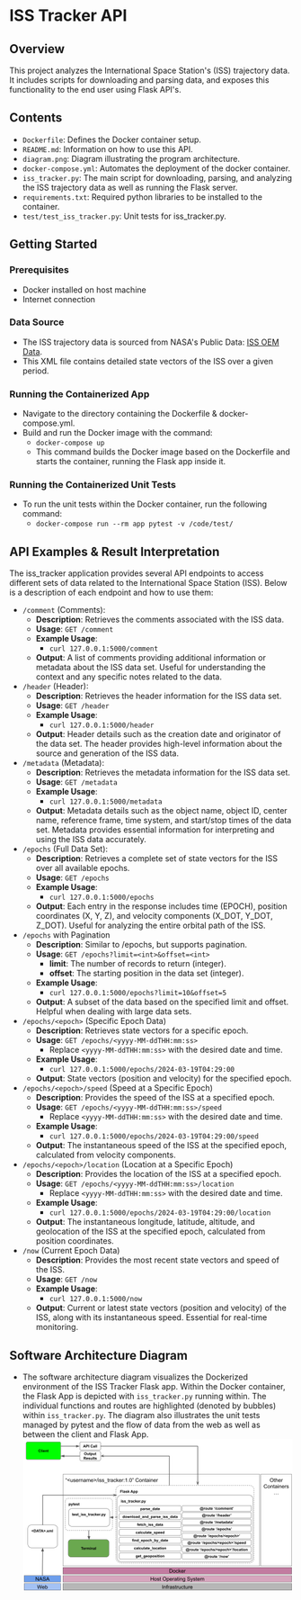 # ISS Tracker API

## Overview
This project analyzes the International Space Station's (ISS) trajectory data. It includes scripts for downloading and parsing data, and exposes this functionality to the end user using Flask API's.

## Contents
- `Dockerfile`: Defines the Docker container setup.
- `README.md`: Information on how to use this API.
- `diagram.png`: Diagram illustrating the program architecture.
- `docker-compose.yml`: Automates the deployment of the docker container.
- `iss_tracker.py`: The main script for downloading, parsing, and analyzing the ISS trajectory data as well as running the Flask server.
- `requirements.txt`: Required python libraries to be installed to the container.
- `test/test_iss_tracker.py`: Unit tests for iss_tracker.py.

## Getting Started
### Prerequisites
- Docker installed on host machine
- Internet connection

### Data Source
- The ISS trajectory data is sourced from NASA's Public Data: [ISS OEM Data](https://nasa-public-data.s3.amazonaws.com/iss-coords/current/ISS_OEM/ISS.OEM_J2K_EPH.xml).
- This XML file contains detailed state vectors of the ISS over a given period.

### Running the Containerized App
- Navigate to the directory containing the Dockerfile & docker-compose.yml.
- Build and run the Docker image with the command: 
    - `docker-compose up`
    - This command builds the Docker image based on the Dockerfile and starts the container, running the Flask app inside it.

### Running the Containerized Unit Tests
- To run the unit tests within the Docker container, run the following command: 
    - `docker-compose run --rm app pytest -v /code/test/`

## API Examples & Result Interpretation
The iss_tracker application provides several API endpoints to access different sets of data related to the International Space Station (ISS). Below is a description of each endpoint and how to use them:
- `/comment` (Comments): 
    - **Description**: Retrieves the comments associated with the ISS data.
    - **Usage**: `GET /comment`
    - **Example Usage**: 
        - `curl 127.0.0.1:5000/comment`
    - **Output**: A list of comments providing additional information or metadata about the ISS data set. Useful for understanding the context and any specific notes related to the data.
- `/header` (Header): 
    - **Description**: Retrieves the header information for the ISS data set.
    - **Usage**: `GET /header`
    - **Example Usage**: 
        - `curl 127.0.0.1:5000/header`
    - **Output**: Header details such as the creation date and originator of the data set. The header provides high-level information about the source and generation of the ISS data.
- `/metadata` (Metadata): 
    - **Description**: Retrieves the metadata information for the ISS data set.
    - **Usage**: `GET /metadata`
    - **Example Usage**: 
        - `curl 127.0.0.1:5000/metadata`
    - **Output**: Metadata details such as the object name, object ID, center name, reference frame, time system, and start/stop times of the data set. Metadata provides essential information for interpreting and using the ISS data accurately.
- `/epochs` (Full Data Set): 
    - **Description**: Retrieves a complete set of state vectors for the ISS over all available epochs.
    - **Usage**: `GET /epochs`
    - **Example Usage**: 
        - `curl 127.0.0.1:5000/epochs`
    - **Output**: Each entry in the response includes time (EPOCH), position coordinates (X, Y, Z), and velocity components (X_DOT, Y_DOT, Z_DOT). Useful for analyzing the entire orbital path of the ISS.
- `/epochs` with Pagination
    - **Description**: Similar to /epochs, but supports pagination.
    - **Usage**: `GET /epochs?limit=<int>&offset=<int>`
        - **limit**: The number of records to return (integer).
        - **offset**: The starting position in the data set (integer).
    - **Example Usage**: 
        - `curl 127.0.0.1:5000/epochs?limit=10&offset=5`
    - **Output**: A subset of the data based on the specified limit and offset. Helpful when dealing with large data sets.
- `/epochs/<epoch>` (Specific Epoch Data)
    - **Description**: Retrieves state vectors for a specific epoch.
    - **Usage**: `GET /epochs/<yyyy-MM-ddTHH:mm:ss>`
        - Replace `<yyyy-MM-ddTHH:mm:ss>` with the desired date and time.
    - **Example Usage**: 
        - `curl 127.0.0.1:5000/epochs/2024-03-19T04:29:00`
    - **Output**: State vectors (position and velocity) for the specified epoch.
- `/epochs/<epoch>/speed` (Speed at a Specific Epoch)
    - **Description**: Provides the speed of the ISS at a specified epoch.
    - **Usage**: `GET /epochs/<yyyy-MM-ddTHH:mm:ss>/speed`
        - Replace `<yyyy-MM-ddTHH:mm:ss>` with the desired date and time.
    - **Example Usage**: 
        - `curl 127.0.0.1:5000/epochs/2024-03-19T04:29:00/speed`
    - **Output**: The instantaneous speed of the ISS at the specified epoch, calculated from velocity components.
- `/epochs/<epoch>/location` (Location at a Specific Epoch)
    - **Description**: Provides the location of the ISS at a specified epoch.
    - **Usage**: `GET /epochs/<yyyy-MM-ddTHH:mm:ss>/location`
        - Replace `<yyyy-MM-ddTHH:mm:ss>` with the desired date and time.
    - **Example Usage**: 
        - `curl 127.0.0.1:5000/epochs/2024-03-19T04:29:00/location`
    - **Output**: The instantaneous longitude, latitude, altitude, and geolocation of the ISS at the specified epoch, calculated from position coordinates.
- `/now` (Current Epoch Data)
    - **Description**: Provides the most recent state vectors and speed of the ISS.
    - **Usage**: `GET /now`
    - **Example Usage**: 
        - `curl 127.0.0.1:5000/now`
    - **Output**: Current or latest state vectors (position and velocity) of the ISS, along with its instantaneous speed. Essential for real-time monitoring.

## Software Architecture Diagram
- The software architecture diagram visualizes the Dockerized environment of the ISS Tracker Flask app. Within the Docker container, the Flask App is depicted with `iss_tracker.py` running within. The individual functions and routes are highlighted (denoted by bubbles) within `iss_tracker.py`. The diagram also illustrates the unit tests managed by pytest and the flow of data from the web as well as between the client and Flask App.
![Software Architecture Diagram](diagram.png)
